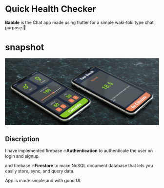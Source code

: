 # Quick Health Checker

**Babble** is the Chat app  made using flutter for a simple waki-toki type chat purpose.🍻

# snapshot
![app image](https://github.com/ralphcoder/covid_health/blob/master/Mockup_02_marble_PSD%20(3)-min.jpg)

## Discription

 I have implemented firebase 🔥**Authentication** to authenticate the user on login and signup.
 
 and firebase 🔥**Firestore** to make NoSQL document database that lets you easily store, sync, and query data.

 App is made simple,and with good UI.




